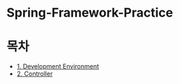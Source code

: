 # Spring-Framework-Practice

# 목차
- [1. Development Environment](https://github.com/kva231/Spring-Framework-Practice/tree/master/README%20Folder/1.%20Development%20Environment)
- [2. Controller](https://github.com/kva231/Spring-Framework-Practice/tree/master/README%20Folder/2.%20Controller)

